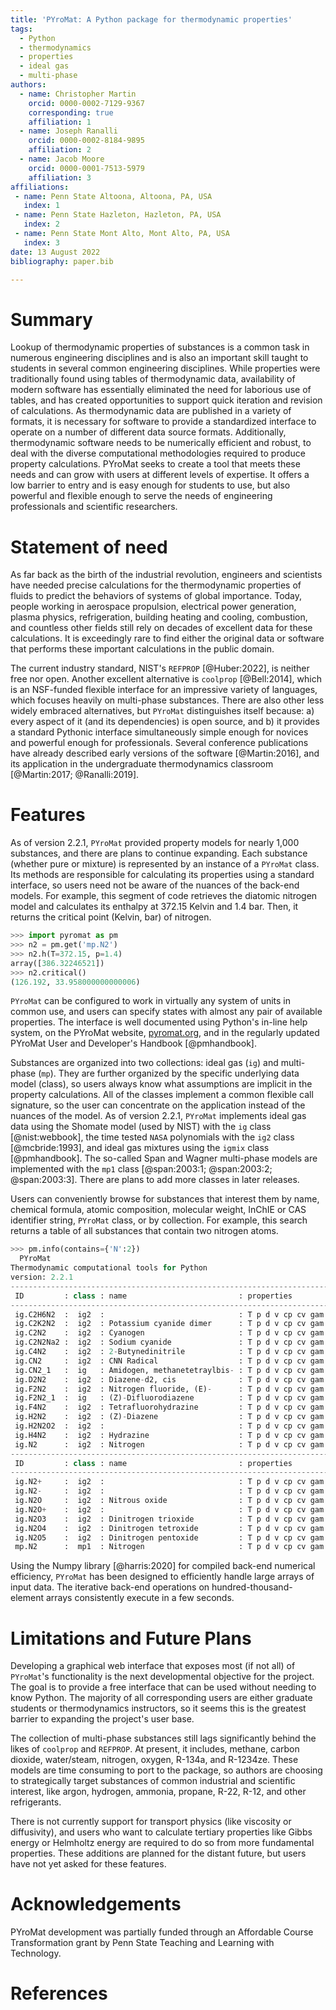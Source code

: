 ```yaml
---
title: 'PYroMat: A Python package for thermodynamic properties'
tags:
  - Python
  - thermodynamics
  - properties
  - ideal gas
  - multi-phase
authors:
  - name: Christopher Martin
    orcid: 0000-0002-7129-9367
    corresponding: true
    affiliation: 1
  - name: Joseph Ranalli
    orcid: 0000-0002-8184-9895
    affiliation: 2
  - name: Jacob Moore
    orcid: 0000-0001-7513-5979
    affiliation: 3
affiliations:
 - name: Penn State Altoona, Altoona, PA, USA
   index: 1
 - name: Penn State Hazleton, Hazleton, PA, USA
   index: 2
 - name: Penn State Mont Alto, Mont Alto, PA, USA 
   index: 3
date: 13 August 2022
bibliography: paper.bib

---
```


# Summary

Lookup of thermodynamic properties of substances is a common task in numerous engineering disciplines and is also an important skill taught to students in several common engineering disciplines. While properties were traditionally found using tables of thermodynamic data, availability of modern software has essentially eliminated the need for laborious use of tables, and has created opportunities to support quick iteration and revision of calculations. As thermodynamic data are published in a variety of formats, it is necessary for software to provide a standardized interface to operate on a number of different data source formats. Additionally, thermodynamic software needs to be numerically efficient and robust, to deal with the diverse computational methodologies required to produce property calculations. PYroMat seeks to create a tool that meets these needs and can grow with users at different levels of expertise. It offers a low barrier to entry and is easy enough for students to use, but also powerful and flexible enough to serve the needs of engineering professionals and scientific researchers.

# Statement of need

As far back as the birth of the industrial revolution, engineers and scientists have needed precise calculations for the thermodynamic properties of fluids to predict the behaviors of systems of global importance.  Today, people working in aerospace propulsion, electrical power generation, plasma physics, refrigeration, building heating and cooling, combustion, and countless other fields still rely on decades of excellent data for these calculations.  It is exceedingly rare to find either the original data or software that performs these important calculations in the public domain.

The current industry standard, NIST's `REFPROP` [@Huber:2022], is neither free nor open.  Another excellent alternative is `coolprop` [@Bell:2014], which is an NSF-funded flexible interface for an impressive variety of languages, which focuses heavily on multi-phase substances.  There are also other less widely embraced alternatives, but `PYroMat` distinguishes itself because:
a) every aspect of it (and its dependencies) is open source, and 
b) it provides a standard Pythonic interface simultaneously simple enough for novices and powerful enough for professionals. 
Several conference publications have already described early versions of the software
[@Martin:2016], and its application in the undergraduate thermodynamics 
classroom [@Martin:2017; @Ranalli:2019]. 

# Features

As of version 2.2.1, `PYroMat` provided property models for nearly 1,000 substances, and there are plans to continue expanding.  Each substance (whether pure or mixture) is represented by an instance of a `PYroMat` class.  Its methods are responsible for calculating its properties using a standard interface, so users need not be aware of the nuances of the back-end models.  For example, this segment of code retrieves the diatomic nitrogen model and calculates its enthalpy at 372.15 Kelvin and 1.4 bar.  Then, it returns the critical point (Kelvin, bar) of nitrogen.
```python
>>> import pyromat as pm
>>> n2 = pm.get('mp.N2')
>>> n2.h(T=372.15, p=1.4)
array([386.32246521])
>>> n2.critical()
(126.192, 33.958000000000006)
```

`PYroMat` can be configured to work in virtually any system of units in common use, and users can specify states with almost any pair of available properties.  The interface is well documented using Python's in-line help system, on the PYroMat website, [pyromat.org](http://pyromat.org), and in the regularly updated PYroMat User and Developer's Handbook [@pmhandbook].

Substances are organized into two collections: ideal gas (`ig`) and multi-phase (`mp`).  They are further organized by the specific underlying data model (class), so users always know what assumptions are implicit in the property calculations.  All of the classes implement a common flexible call signature, so the user can concentrate on the application instead of the nuances of the model.  As of version 2.2.1, `PYroMat` implements ideal gas data using the Shomate model (used by NIST) with the `ig` class [@nist:webbook], the time tested `NASA` polynomials with the `ig2` class [@mcbride:1993], and ideal gas mixtures using the `igmix` class [@pmhandbook].  The so-called Span and Wagner multi-phase models are implemented with the `mp1` class [@span:2003:1; @span:2003:2; @span:2003:3].  There are plans to add more classes in later releases.

Users can conveniently browse for substances that interest them by name, chemical formula, atomic composition, molecular weight, InChIE or CAS identifier string, `PYroMat` class, or by collection.  For example, this search returns a table of all substances that contain two nitrogen atoms.

```python
>>> pm.info(contains={'N':2})
  PYroMat
Thermodynamic computational tools for Python
version: 2.2.1
---------------------------------------------------------------------------------------
 ID         : class : name                         : properties
---------------------------------------------------------------------------------------
 ig.C2H6N2  :  ig2  :                              : T p d v cp cv gam e h s mw R    
 ig.C2K2N2  :  ig2  : Potassium cyanide dimer      : T p d v cp cv gam e h s mw R    
 ig.C2N2    :  ig2  : Cyanogen                     : T p d v cp cv gam e h s mw R    
 ig.C2N2Na2 :  ig2  : Sodium cyanide               : T p d v cp cv gam e h s mw R    
 ig.C4N2    :  ig2  : 2-Butynedinitrile            : T p d v cp cv gam e h s mw R    
 ig.CN2     :  ig2  : CNN Radical                  : T p d v cp cv gam e h s mw R    
 ig.CN2_1   :  ig   : Amidogen, methanetetraylbis- : T p d v cp cv gam e h s mw R    
 ig.D2N2    :  ig2  : Diazene-d2, cis              : T p d v cp cv gam e h s mw R    
 ig.F2N2    :  ig2  : Nitrogen fluoride, (E)-      : T p d v cp cv gam e h s mw R    
 ig.F2N2_1  :  ig   : (Z)-Difluorodiazene          : T p d v cp cv gam e h s mw R    
 ig.F4N2    :  ig2  : Tetrafluorohydrazine         : T p d v cp cv gam e h s mw R    
 ig.H2N2    :  ig2  : (Z)-Diazene                  : T p d v cp cv gam e h s mw R    
 ig.H2N2O2  :  ig2  :                              : T p d v cp cv gam e h s mw R    
 ig.H4N2    :  ig2  : Hydrazine                    : T p d v cp cv gam e h s mw R    
 ig.N2      :  ig2  : Nitrogen                     : T p d v cp cv gam e h s mw R    
---------------------------------------------------------------------------------------
 ID         : class : name                         : properties
---------------------------------------------------------------------------------------
 ig.N2+     :  ig2  :                              : T p d v cp cv gam e h s mw R    
 ig.N2-     :  ig2  :                              : T p d v cp cv gam e h s mw R    
 ig.N2O     :  ig2  : Nitrous oxide                : T p d v cp cv gam e h s mw R    
 ig.N2O+    :  ig2  :                              : T p d v cp cv gam e h s mw R    
 ig.N2O3    :  ig2  : Dinitrogen trioxide          : T p d v cp cv gam e h s mw R    
 ig.N2O4    :  ig2  : Dinitrogen tetroxide         : T p d v cp cv gam e h s mw R    
 ig.N2O5    :  ig2  : Dinitrogen pentoxide         : T p d v cp cv gam e h s mw R    
 mp.N2      :  mp1  : Nitrogen                     : T p d v cp cv gam e h s mw R    
```

Using the Numpy library [@harris:2020] for compiled back-end numerical efficiency, `PYroMat` has been designed to efficiently handle large arrays of input data.  The iterative back-end operations on hundred-thousand-element arrays consistently execute in a few seconds.  

# Limitations and Future Plans

Developing a graphical web interface that exposes most (if not all) of `PYroMat`'s functionality is the next developmental objective for the project.  The goal is to provide a free interface that can be used without needing to know Python.  The majority of all corresponding users are either graduate students or thermodynamics instructors, so it seems this is the greatest barrier to expanding the project's user base.

The collection of multi-phase substances still lags significantly behind the likes of `coolprop` and `REFPROP`.  At present, it includes, methane, carbon dioxide, water/steam, nitrogen, oxygen, R-134a, and R-1234ze.  These models are time consuming to port to the package, so authors are choosing to strategically target substances of common industrial and scientific interest, like argon, hydrogen, ammonia, propane, R-22, R-12, and other refrigerants.

There is not currently support for transport physics (like viscosity or diffusivity), and users who want to calculate tertiary properties like Gibbs energy or Helmholtz energy are required to do so from more fundamental properties.  These additions are planned for the distant future, but users have not yet asked for these features.

# Acknowledgements

PYroMat development was partially funded through an Affordable Course Transformation grant by Penn State Teaching and Learning with Technology.

# References
